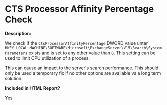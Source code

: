 CTS Processor Affinity Percentage Check
======

**Description:**

We check if the `CtsProcessorAffinityPercentage` DWORD value unter `HKEY_LOCAL_MACHINE\SOFTWARE\Microsoft\ExchangeServer\V15\Search\SystemParameters` exists and is set to any other value than `0`. This setting can be used to limit CPU utilization of a process. 

This can cause an impact to the server's search performance. This should only be used a temporary fix if no other options are available vs a long term solution.

**Included in HTML Report?**

Yes